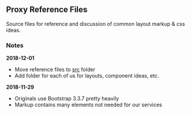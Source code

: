 
## Proxy Reference Files

Source files for reference and discussion of common layout markup & css ideas.

### Notes

**2018-12-01**  
* Move reference files to [src](./src/) folder
* Add folder for each of us for layouts, component ideas, etc.


**2018-11-29**  
* Originals use Bootstrap 3.3.7 pretty heavily
* Markup contains many elements not needed for our services
  

